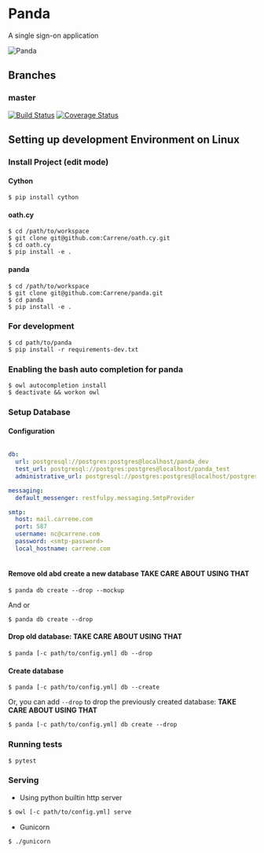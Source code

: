 # Panda
A single sign-on application

![Panda](http://tadalafilforsale.net/data/media/1/51830280.jpg)

## Branches

### master

[![Build Status](https://travis-ci.com/Carrene/panda.svg?token=QJx4YS88Uw3DGG4mp4z6&branch=master)](https://travis-ci.com/Carrene/panda)
[![Coverage Status](https://coveralls.io/repos/github/Carrene/panda/badge.svg?branch=master&t=ykm7UM)](https://coveralls.io/github/Carrene/panda?branch=master)


Setting up development Environment on Linux
----------------------------------

### Install Project (edit mode)

#### Cython

    $ pip install cython

#### oath.cy

    $ cd /path/to/workspace
    $ git clone git@github.com:Carrene/oath.cy.git
    $ cd oath.cy
    $ pip install -e .

#### panda
    
    $ cd /path/to/workspace
    $ git clone git@github.com:Carrene/panda.git
    $ cd panda
    $ pip install -e .
 
### For development
    
    $ cd path/to/panda
    $ pip install -r requirements-dev.txt
    
### Enabling the bash auto completion for panda

    $ owl autocompletion install   
    $ deactivate && workon owl

### Setup Database

#### Configuration

```yaml

db:
  url: postgresql://postgres:postgres@localhost/panda_dev
  test_url: postgresql://postgres:postgres@localhost/panda_test
  administrative_url: postgresql://postgres:postgres@localhost/postgres

messaging:
  default_messenger: restfulpy.messaging.SmtpProvider

smtp:
  host: mail.carrene.com
  port: 587
  username: nc@carrene.com
  password: <smtp-password>
  local_hostname: carrene.com
   
```

#### Remove old abd create a new database **TAKE CARE ABOUT USING THAT**

    $ panda db create --drop --mockup

And or

    $ panda db create --drop

#### Drop old database: **TAKE CARE ABOUT USING THAT**

    $ panda [-c path/to/config.yml] db --drop

#### Create database

    $ panda [-c path/to/config.yml] db --create

Or, you can add `--drop` to drop the previously created database: **TAKE CARE ABOUT USING THAT**

    $ panda [-c path/to/config.yml] db create --drop

### Running tests

    $ pytest
 
### Serving

- Using python builtin http server

```bash
$ owl [-c path/to/config.yml] serve
```    

- Gunicorn

```bash
$ ./gunicorn
```

